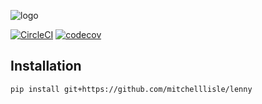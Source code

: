 ![logo](https://user-images.githubusercontent.com/18128531/38247209-b6fb5b26-3787-11e8-8ce2-06c718ca732f.png)

[![CircleCI](https://circleci.com/gh/mitchelllisle/leonard.svg?style=svg)](https://circleci.com/gh/mitchelllisle/leonard)
[![codecov](https://codecov.io/gh/mitchelllisle/leonard/branch/master/graph/badge.svg)](https://codecov.io/gh/mitchelllisle/leonard)

## Installation
```
pip install git+https://github.com/mitchelllisle/lenny
```
